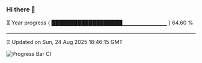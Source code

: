 ### Hi there 👋

⏳ Year progress { ███████████████████▁▁▁▁▁▁▁▁▁▁▁ } 64.60 %

---

⏰ Updated on Sun, 24 Aug 2025 18:46:15 GMT

![Progress Bar CI](https://github.com/IshwaranRudhara/GIT-ACTION/workflows/Progress%20Bar%20CI/badge.svg)
